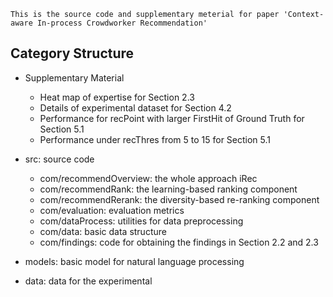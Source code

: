     This is the source code and supplementary meterial for paper 'Context-aware In-process Crowdworker Recommendation'
	
Category Structure
------
* Supplementary Material
  * Heat map of expertise for Section 2.3
  * Details of experimental dataset for Section 4.2
  * Performance for recPoint with larger FirstHit of Ground Truth for Section 5.1
  * Performance under recThres from 5 to 15 for Section 5.1
  
* src: source code
  * com/recommendOverview: the whole approach iRec
  * com/recommendRank: the learning-based ranking component
  * com/recommendRerank: the diversity-based re-ranking component
  * com/evaluation: evaluation metrics
  * com/dataProcess: utilities for data preprocessing
  * com/data: basic data structure
  * com/findings: code for obtaining the findings in Section 2.2 and 2.3
  
* models: basic model for natural language processing

* data: data for the experimental
